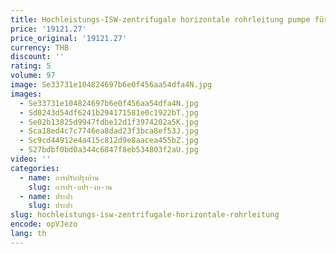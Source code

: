 ```yaml
---
title: Hochleistungs-ISW-zentrifugale horizontale rohrleitung pumpe für Die städtissche wasser versorgung-entwässerung
price: '19121.27'
price_original: '19121.27'
currency: THB
discount: ''
rating: 5
volume: 97
image: Se33731e104824697b6e0f456aa54dfa4N.jpg
images:
  - Se33731e104824697b6e0f456aa54dfa4N.jpg
  - Sd0243d54df6241b294171581e0c1922bT.jpg
  - Se02b13825d9947fdbe12d1f3974202a5K.jpg
  - Sca18ed4c7c7746ea8dad23f3bca8ef53J.jpg
  - Sc9cd44912e4a415c812d9e8aacea455bZ.jpg
  - S27bdbf0bd0a344c6847f8eb534803f2aU.jpg
video: ''
categories:
  - name: การปรับปรุงบ้าน
    slug: การปร-บปร-งบ-าน
  - name: ประปา
    slug: ประปา
slug: hochleistungs-isw-zentrifugale-horizontale-rohrleitung
encode: opVJezo
lang: th
---
```

  